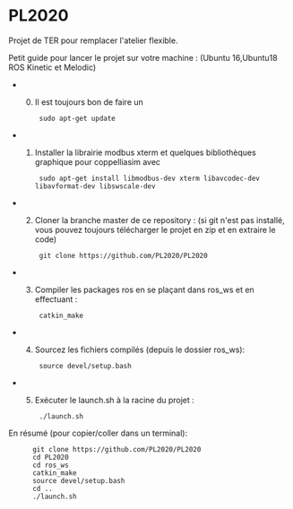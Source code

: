 # PL2020
Projet de TER pour remplacer l'atelier flexible.

Petit guide pour lancer le projet sur votre machine : (Ubuntu 16,Ubuntu18 ROS Kinetic et Melodic)

- 0) Il est toujours bon de faire un 

          sudo apt-get update

- 1) Installer la librairie modbus xterm et quelques bibliothèques graphique pour coppelliasim  avec 

          sudo apt-get install libmodbus-dev xterm libavcodec-dev libavformat-dev libswscale-dev
          
- 2) Cloner la branche master de ce repository :
    (si git n'est pas installé, vous pouvez toujours télécharger le projet en zip et en extraire le code)
    
          git clone https://github.com/PL2020/PL2020
        
          
- 3) Compiler les packages ros en se plaçant dans ros_ws et en effectuant :

          catkin_make
          
- 4) Sourcez les fichiers compilés (depuis le dossier ros_ws):

          source devel/setup.bash
          
- 5) Exécuter le launch.sh à la racine du projet :

          ./launch.sh
          
En résumé (pour copier/coller dans un terminal):

          git clone https://github.com/PL2020/PL2020
          cd PL2020
          cd ros_ws
          catkin_make
          source devel/setup.bash
          cd ..
          ./launch.sh
 
 
          
          
          
